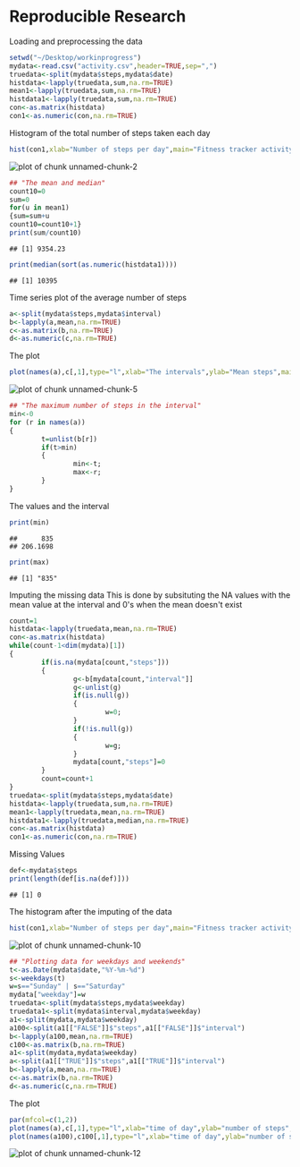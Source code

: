 Reproducible Research
========================
Loading and preprocessing the data

```r
setwd("~/Desktop/workinprogress")
mydata<-read.csv("activity.csv",header=TRUE,sep=",")
truedata<-split(mydata$steps,mydata$date)
histdata<-lapply(truedata,sum,na.rm=TRUE)
mean1<-lapply(truedata,sum,na.rm=TRUE)
histdata1<-lapply(truedata,sum,na.rm=TRUE)
con<-as.matrix(histdata)
con1<-as.numeric(con,na.rm=TRUE)
```
Histogram of the total number of steps taken each day 

```r
hist(con1,xlab="Number of steps per day",main="Fitness tracker activity")
```

![plot of chunk unnamed-chunk-2](figure/unnamed-chunk-2-1.png)


```r
## "The mean and median"
count10=0
sum=0
for(u in mean1)
{sum=sum+u
count10=count10+1}
print(sum/count10)
```

```
## [1] 9354.23
```

```r
print(median(sort(as.numeric(histdata1))))
```

```
## [1] 10395
```
Time series plot of the average number of steps

```r
a<-split(mydata$steps,mydata$interval)
b<-lapply(a,mean,na.rm=TRUE)
c<-as.matrix(b,na.rm=TRUE)
d<-as.numeric(c,na.rm=TRUE)
```
The plot

```r
plot(names(a),c[,1],type="l",xlab="The intervals",ylab="Mean steps",main="Fitness tracker activity")
```

![plot of chunk unnamed-chunk-5](figure/unnamed-chunk-5-1.png)


```r
## "The maximum number of steps in the interval"
min<-0
for (r in names(a))
{
        t=unlist(b[r])
        if(t>min)
        {
                min<-t;
                max<-r;
        }
}
```
The values and the interval

```r
print(min)
```

```
##      835 
## 206.1698
```

```r
print(max)
```

```
## [1] "835"
```
Imputing the missing data
This is done by subsituting the NA values with the mean value at the interval and 0's when the mean doesn't exist

```r
count=1
histdata<-lapply(truedata,mean,na.rm=TRUE)
con<-as.matrix(histdata)
while(count-1<dim(mydata)[1])
{
        if(is.na(mydata[count,"steps"]))
        {
                g<-b[mydata[count,"interval"]]
                g<-unlist(g)
                if(is.null(g))
                {
                        w=0;
                }
                if(!is.null(g))
                {
                        w=g;
                }
                mydata[count,"steps"]=0
        }
        count=count+1
}
truedata<-split(mydata$steps,mydata$date)
histdata<-lapply(truedata,sum,na.rm=TRUE)
mean1<-lapply(truedata,mean,na.rm=TRUE)
histdata1<-lapply(truedata,median,na.rm=TRUE)
con<-as.matrix(histdata)
con1<-as.numeric(con,na.rm=TRUE)
```
Missing Values

```r
def<-mydata$steps
print(length(def[is.na(def)]))
```

```
## [1] 0
```
The histogram after the imputing of the data

```r
hist(con1,xlab="Number of steps per day",main="Fitness tracker activity")
```

![plot of chunk unnamed-chunk-10](figure/unnamed-chunk-10-1.png)


```r
## "Plotting data for weekdays and weekends"
t<-as.Date(mydata$date,"%Y-%m-%d")
s<-weekdays(t)
w=s=="Sunday" | s=="Saturday"
mydata["weekday"]=w
truedata<-split(mydata$steps,mydata$weekday)
truedata1<-split(mydata$interval,mydata$weekday)
a1<-split(mydata,mydata$weekday)
a100<-split(a1[["FALSE"]]$"steps",a1[["FALSE"]]$"interval")
b<-lapply(a100,mean,na.rm=TRUE)
c100<-as.matrix(b,na.rm=TRUE)
a1<-split(mydata,mydata$weekday)
a<-split(a1[["TRUE"]]$"steps",a1[["TRUE"]]$"interval")
b<-lapply(a,mean,na.rm=TRUE)
c<-as.matrix(b,na.rm=TRUE)
d<-as.numeric(c,na.rm=TRUE)
```
The plot

```r
par(mfcol=c(1,2))
plot(names(a),c[,1],type="l",xlab="time of day",ylab="number of steps",main="Weekday")
plot(names(a100),c100[,1],type="l",xlab="time of day",ylab="number of steps",main="Weekend")
```

![plot of chunk unnamed-chunk-12](figure/unnamed-chunk-12-1.png)
